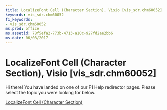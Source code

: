 ```yaml
---
title: LocalizeFont Cell (Character Section), Visio [vis_sdr.chm60052]
keywords: vis_sdr.chm60052
f1_keywords:
- vis_sdr.chm60052
ms.prod: office
ms.assetid: 78f5efa2-773b-4713-a10c-927fd2ae2bb6
ms.date: 06/08/2017
---
```



# LocalizeFont Cell (Character Section), Visio [vis_sdr.chm60052]

Hi there! You have landed on one of our F1 Help redirector pages. Please select the topic you were looking for below.

[LocalizeFont Cell (Character Section)](http://msdn.microsoft.com/library/b7814b80-cd32-3677-6d00-9a15dd4b1bef%28Office.15%29.aspx)

